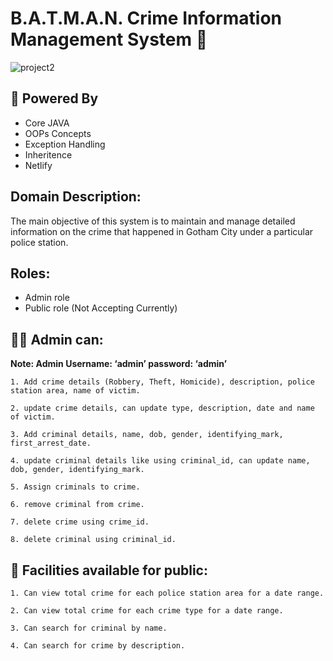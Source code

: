 # B.A.T.M.A.N. Crime Information Management System 🦇
![project2](https://github.com/ShaswatSRaghuvansi/BATMAN-Crime-Information-Management-System/assets/115460278/c5794e8f-6f01-4f38-af03-4e41057540c6)

## 💪 Powered By 
<ul>
<li>Core JAVA</li>
<li>OOPs Concepts</li>
<li>Exception Handling</li>
<li>Inheritence</li>
<li>Netlify</li>
</ul>




## Domain Description:

The main objective of this system is to maintain and manage detailed information on the
crime that happened in Gotham City under a particular police station.

## Roles:

- Admin role
- Public role (Not Accepting Currently)

## 🧑‍💻 Admin can: 

**Note: Admin Username: ‘admin’ password: ‘admin’**

```
1. Add crime details (Robbery, Theft, Homicide), description, police station area, name of victim.

2. update crime details, can update type, description, date and name of victim.

3. Add criminal details, name, dob, gender, identifying_mark, first_arrest_date.

4. update criminal details like using criminal_id, can update name, dob, gender, identifying_mark.

5. Assign criminals to crime.

6. remove criminal from crime.

7. delete crime using crime_id.

8. delete criminal using criminal_id.
```

## 👥 Facilities available for public:

```
1. Can view total crime for each police station area for a date range.

2. Can view total crime for each crime type for a date range.

3. Can search for criminal by name.

4. Can search for crime by description.
```

